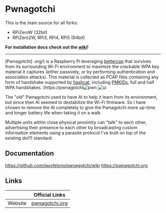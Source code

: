# Pwnagotchi
This is the main source for all forks:
- RPiZeroW (32bit)
- RPiZero2W, RPi3, RPi4, RPi5 (64bit)

**For installation docs check out the [wiki](https://github.com/jayofelony/pwnagotchi/wiki)!**

---

[Pwnagotchi]
.org/) is a Raspberry Pi leveraging [bettercap](https://www.bettercap.org/) that survives from its surrounding Wi-Fi environment to maximize the crackable WPA key material it captures (either passively, or by performing authentication and association attacks). This material is collected as PCAP files containing any form of handshake supported by [hashcat](https://hashcat.net/hashcat/), including [PMKIDs](https://www.evilsocket.net/2019/02/13/Pwning-WiFi-networks-with-bettercap-and-the-PMKID-client-less-attack/), 
full and half WPA handshakes.
(https://pwnagotchi![pwn](https://github.com/user-attachments/assets/1c8e05fb-f955-4c88-a420-5930e6fa9fb9)
![ui](https://i.imgur.com/X68GXrn.png)

The "old" Pwnagotchi used to have AI to help it learn from its environment, but since then AI seemed to destabilize the Wi-Fi firmware. So I have chosen to remove the AI completely to give the Pwnagotchi more up-time and longer battery life when taking it on a walk.

Multiple units within close physical proximity can "talk" to each other, advertising their presence to each other by broadcasting custom information elements using a parasite protocol I've built on top of the existing dot11 standard.

## Documentation

https://github.com/jayofelony/pwnagotchi/wiki 
https://pwnagotchi.org

## Links

| &nbsp;    | Official Links                                           |
|-----------|----------------------------------------------------------|
| Website   | [pwnagotchi.org](https://pwnagotchi.org/)                  |

